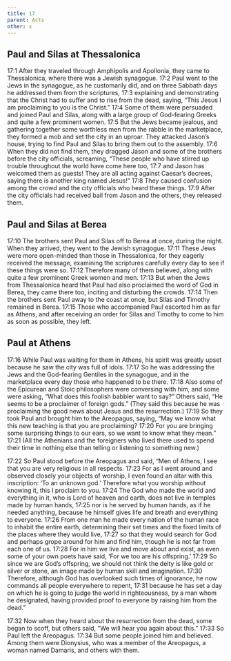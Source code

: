 ```yaml
---
title: 17
parent: Acts
other: x
---
```

## Paul and Silas at Thessalonica

<a name="17:1">17:1</a> After they traveled through Amphipolis and Apollonia, they came to Thessalonica, where there was a Jewish synagogue. <a name="17:2">17:2</a> Paul went to the Jews in the synagogue, as he customarily did, and on three Sabbath days he addressed them from the scriptures, <a name="17:3">17:3</a> explaining and demonstrating that the Christ had to suffer and to rise from the dead, saying, “This Jesus I am proclaiming to you is the Christ.” <a name="17:4">17:4</a> Some of them were persuaded and joined Paul and Silas, along with a large group of God-fearing Greeks and quite a few prominent women. <a name="17:5">17:5</a> But the Jews became jealous, and gathering together some worthless men from the rabble in the marketplace, they formed a mob and set the city in an uproar. They attacked Jason’s house, trying to find Paul and Silas to bring them out to the assembly. <a name="17:6">17:6</a> When they did not find them, they dragged Jason and some of the brothers before the city officials, screaming, “These people who have stirred up trouble throughout the world have come here too, <a name="17:7">17:7</a> and Jason has welcomed them as guests! They are all acting against Caesar’s decrees, saying there is another king named Jesus!” <a name="17:8">17:8</a> They caused confusion among the crowd and the city officials who heard these things. <a name="17:9">17:9</a> After the city officials had received bail from Jason and the others, they released them.

## Paul and Silas at Berea

<a name="17:10">17:10</a> The brothers sent Paul and Silas off to Berea at once, during the night. When they arrived, they went to the Jewish synagogue. <a name="17:11">17:11</a> These Jews were more open-minded than those in Thessalonica, for they eagerly received the message, examining the scriptures carefully every day to see if these things were so. <a name="17:12">17:12</a> Therefore many of them believed, along with quite a few prominent Greek women and men. <a name="17:13">17:13</a> But when the Jews from Thessalonica heard that Paul had also proclaimed the word of God in Berea, they came there too, inciting and disturbing the crowds. <a name="17:14">17:14</a> Then the brothers sent Paul away to the coast at once, but Silas and Timothy remained in Berea. <a name="17:15">17:15</a> Those who accompanied Paul escorted him as far as Athens, and after receiving an order for Silas and Timothy to come to him as soon as possible, they left.

## Paul at Athens

<a name="17:16">17:16</a> While Paul was waiting for them in Athens, his spirit was greatly upset because he saw the city was full of idols. <a name="17:17">17:17</a> So he was addressing the Jews and the God-fearing Gentiles in the synagogue, and in the marketplace every day those who happened to be there. <a name="17:18">17:18</a> Also some of the Epicurean and Stoic philosophers were conversing with him, and some were asking, “What does this foolish babbler want to say?” Others said, “He seems to be a proclaimer of foreign gods.” (They said this because he was proclaiming the good news about Jesus and the resurrection.) <a name="17:19">17:19</a> So they took Paul and brought him to the Areopagus, saying, “May we know what this new teaching is that you are proclaiming? <a name="17:20">17:20</a> For you are bringing some surprising things to our ears, so we want to know what they mean.” <a name="17:21">17:21</a> (All the Athenians and the foreigners who lived there used to spend their time in nothing else than telling or listening to something new.)

<a name="17:22">17:22</a> So Paul stood before the Areopagus and said, “Men of Athens, I see that you are very religious in all respects. <a name="17:23">17:23</a> For as I went around and observed closely your objects of worship, I even found an altar with this inscription: ‘To an unknown god.’ Therefore what you worship without knowing it, this I proclaim to you. <a name="17:24">17:24</a> The God who made the world and everything in it, who is Lord of heaven and earth, does not live in temples made by human hands, <a name="17:25">17:25</a> nor is he served by human hands, as if he needed anything, because he himself gives life and breath and everything to everyone. <a name="17:26">17:26</a> From one man he made every nation of the human race to inhabit the entire earth, determining their set times and the fixed limits of the places where they would live, <a name="17:27">17:27</a> so that they would search for God and perhaps grope around for him and find him, though he is not far from each one of us. <a name="17:28">17:28</a> For in him we live and move about and exist, as even some of your own poets have said, ‘For we too are his offspring.’ <a name="17:29">17:29</a> So since we are God’s offspring, we should not think the deity is like gold or silver or stone, an image made by human skill and imagination. <a name="17:30">17:30</a> Therefore, although God has overlooked such times of ignorance, he now commands all people everywhere to repent, <a name="17:31">17:31</a> because he has set a day on which he is going to judge the world in righteousness, by a man whom he designated, having provided proof to everyone by raising him from the dead.”

<a name="17:32">17:32</a> Now when they heard about the resurrection from the dead, some began to scoff, but others said, “We will hear you again about this.” <a name="17:33">17:33</a> So Paul left the Areopagus. <a name="17:34">17:34</a> But some people joined him and believed. Among them were Dionysius, who was a member of the Areopagus, a woman named Damaris, and others with them.

